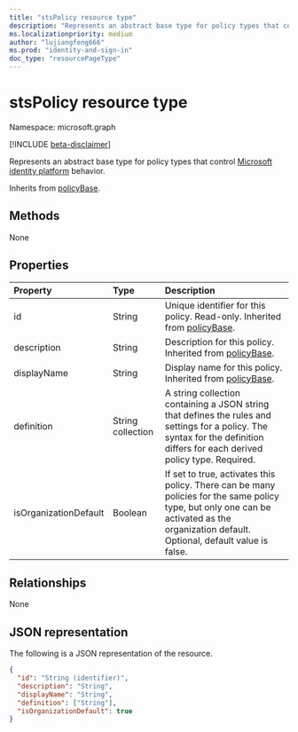 ```yaml
---
title: "stsPolicy resource type"
description: "Represents an abstract base type for policy types that control Microsoft identity platform behavior."
ms.localizationpriority: medium
author: "lujiangfeng666"
ms.prod: "identity-and-sign-in"
doc_type: "resourcePageType"
---
```


# stsPolicy resource type

Namespace: microsoft.graph

[!INCLUDE [beta-disclaimer](../../includes/beta-disclaimer.md)]

Represents an abstract base type for policy types that control [Microsoft identity platform](/azure/active-directory/develop/) behavior.

Inherits from [policyBase](policyBase.md).

## Methods

None

## Properties

| Property     | Type        | Description |
|:-------------|:------------|:------------|
|id|String| Unique identifier for this policy. Read-only. Inherited from [policyBase](policyBase.md).|
|description|String| Description for this policy. Inherited from [policyBase](policyBase.md).|
|displayName|String| Display name for this policy. Inherited from [policyBase](policyBase.md).|
|definition|String collection| A string collection containing a JSON string that defines the rules and settings for a policy. The syntax for the definition differs for each derived policy type. Required.|
|isOrganizationDefault|Boolean|If set to true, activates this policy. There can be many policies for the same policy type, but only one can be activated as the organization default. Optional, default value is false.|

## Relationships

None

## JSON representation

The following is a JSON representation of the resource.

<!-- {
  "blockType": "resource",
  "optionalProperties": [

  ],
  "@odata.type": "microsoft.graph.stsPolicy",
  "baseType": "microsoft.graph.policyBase",
  "keyProperty": "id"
}-->

```json
{
  "id": "String (identifier)",
  "description": "String",
  "displayName": "String",
  "definition": ["String"],
  "isOrganizationDefault": true
}
```

<!-- uuid: 16cd6b66-4b1a-43a1-adaf-3a886856ed98
2019-02-04 14:57:30 UTC -->
<!-- {
  "type": "#page.annotation",
  "description": "stsPolicy resource",
  "keywords": "",
  "section": "documentation",
  "tocPath": ""
}-->
